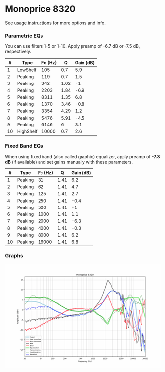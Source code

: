 # Monoprice 8320
See [usage instructions](https://github.com/jaakkopasanen/AutoEq#usage) for more options and info.

### Parametric EQs
You can use filters 1-5 or 1-10. Apply preamp of -6.7 dB or -7.5 dB, respectively.

|   # | Type      |   Fc (Hz) |    Q |   Gain (dB) |
|-----|-----------|-----------|------|-------------|
|   1 | LowShelf  |       105 | 0.7  |         5.9 |
|   2 | Peaking   |       119 | 0.7  |         1.5 |
|   3 | Peaking   |       342 | 1.02 |        -1   |
|   4 | Peaking   |      2203 | 1.84 |        -6.9 |
|   5 | Peaking   |      8311 | 1.35 |         6.8 |
|   6 | Peaking   |      1370 | 3.46 |        -0.8 |
|   7 | Peaking   |      3354 | 4.29 |         1.2 |
|   8 | Peaking   |      5476 | 5.91 |        -4.5 |
|   9 | Peaking   |      6146 | 6    |         3.1 |
|  10 | HighShelf |     10000 | 0.7  |         2.6 |

### Fixed Band EQs
When using fixed band (also called graphic) equalizer, apply preamp of **-7.3 dB** (if available) and set gains manually with these parameters.

|   # | Type    |   Fc (Hz) |    Q |   Gain (dB) |
|-----|---------|-----------|------|-------------|
|   1 | Peaking |        31 | 1.41 |         6.2 |
|   2 | Peaking |        62 | 1.41 |         4.7 |
|   3 | Peaking |       125 | 1.41 |         2.7 |
|   4 | Peaking |       250 | 1.41 |        -0.4 |
|   5 | Peaking |       500 | 1.41 |        -1   |
|   6 | Peaking |      1000 | 1.41 |         1.1 |
|   7 | Peaking |      2000 | 1.41 |        -6.3 |
|   8 | Peaking |      4000 | 1.41 |        -0.3 |
|   9 | Peaking |      8000 | 1.41 |         6.2 |
|  10 | Peaking |     16000 | 1.41 |         6.8 |

### Graphs
![](./Monoprice%208320.png)
